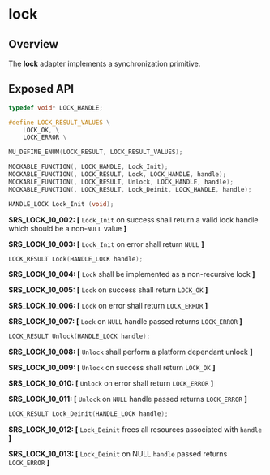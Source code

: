 # lock

## Overview

The **lock** adapter implements a synchronization primitive.

## Exposed API

```c
typedef void* LOCK_HANDLE;

#define LOCK_RESULT_VALUES \
    LOCK_OK, \
    LOCK_ERROR \

MU_DEFINE_ENUM(LOCK_RESULT, LOCK_RESULT_VALUES);

MOCKABLE_FUNCTION(, LOCK_HANDLE, Lock_Init);
MOCKABLE_FUNCTION(, LOCK_RESULT, Lock, LOCK_HANDLE, handle);
MOCKABLE_FUNCTION(, LOCK_RESULT, Unlock, LOCK_HANDLE, handle);
MOCKABLE_FUNCTION(, LOCK_RESULT, Lock_Deinit, LOCK_HANDLE, handle);
```

```c
HANDLE_LOCK Lock_Init (void);
```

**SRS_LOCK_10_002: [** `Lock_Init` on success shall return a valid lock handle which should be a non-`NULL` value **]**

**SRS_LOCK_10_003: [** `Lock_Init` on error shall return `NULL` **]**

```c
LOCK_RESULT Lock(HANDLE_LOCK handle);
```

**SRS_LOCK_10_004: [** `Lock` shall be implemented as a non-recursive lock **]**

**SRS_LOCK_10_005: [** `Lock` on success shall return `LOCK_OK` **]**

**SRS_LOCK_10_006: [** `Lock` on error shall return `LOCK_ERROR` **]**

**SRS_LOCK_10_007: [** `Lock` on `NULL` handle passed returns `LOCK_ERROR` **]**

```c
LOCK_RESULT Unlock(HANDLE_LOCK handle);
```

**SRS_LOCK_10_008: [** `Unlock` shall perform a platform dependant unlock **]**

**SRS_LOCK_10_009: [** `Unlock` on success shall return `LOCK_OK` **]**

**SRS_LOCK_10_010: [** `Unlock` on error shall return `LOCK_ERROR` **]**

**SRS_LOCK_10_011: [** `Unlock` on `NULL` handle passed returns `LOCK_ERROR` **]**

```c
LOCK_RESULT Lock_Deinit(HANDLE_LOCK handle);
```

**SRS_LOCK_10_012: [** `Lock_Deinit` frees all resources associated with `handle` **]**

**SRS_LOCK_10_013: [** `Lock_Deinit` on NULL `handle` passed returns `LOCK_ERROR` **]**
